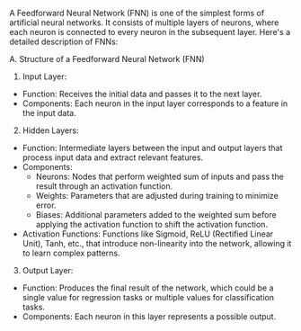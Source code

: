 A Feedforward Neural Network (FNN) is one of the simplest forms of artificial neural networks. It consists of multiple layers of neurons, where each neuron is connected to every neuron in the subsequent layer. Here's a detailed description of FNNs:

A. Structure of a Feedforward Neural Network (FNN)
1. Input Layer:
* Function: Receives the initial data and passes it to the next layer.
* Components: Each neuron in the input layer corresponds to a feature in the input data.
2. Hidden Layers:
* Function: Intermediate layers between the input and output layers that process input data 
  and extract relevant features.
* Components:
  * Neurons: Nodes that perform weighted sum of inputs and pass the result through an 
    activation function.
  * Weights: Parameters that are adjusted during training to minimize error.
  * Biases: Additional parameters added to the weighted sum before applying the activation 
    function to shift the activation function.
* Activation Functions: Functions like Sigmoid, ReLU (Rectified Linear Unit), Tanh, etc., 
  that introduce non-linearity into the network, allowing it to learn complex patterns.
3. Output Layer:
* Function: Produces the final result of the network, which could be a single value for 
  regression tasks or multiple values for classification tasks.
* Components: Each neuron in this layer represents a possible output.
